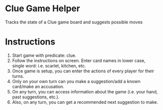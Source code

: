 # Clue Game Helper
Tracks the state of a Clue game board and suggests possible moves

# Instructions
 1. Start game with predicate: clue. 
 2. Follow the instructions on screen. Enter card names in lower case, single word: i.e. scarlet, kitchen, etc.
 3. Once game is setup, you can enter the actions of every player for their turns.
 4. Only on your own turn can you make a suggestion/add a known card/make an accusation.
 5. On any turn, you can access information about the game (i.e. your hand, past suggestions, etc.).
 6. Also, on any turn, you can get a recommended next suggestion to make.

